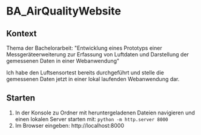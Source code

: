 # BA_AirQualityWebsite

## Kontext
Thema der Bachelorarbeit: "Entwicklung eines Prototyps einer Messgeräteerweiterung zur Erfassung von Luftdaten und Darstellung der gemessenen Daten in einer Webanwendung"

Ich habe den Luftsensortest bereits durchgeführt und stelle die gemessenen Daten jetzt in einer lokal laufenden Webanwendung dar. 

## Starten
1. In der Konsole zu Ordner mit heruntergeladenen Dateien navigieren und einen lokalen Server starten mit: ```python -m http.server 8000```
2. Im Browser eingeben: http://localhost:8000
